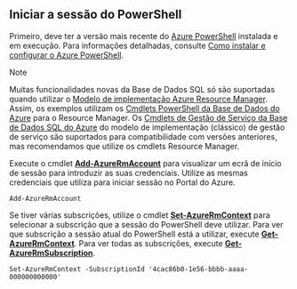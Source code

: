 
## <a name="start-your-powershell-session"></a>Iniciar a sessão do PowerShell
Primeiro, deve ter a versão mais recente do [Azure PowerShell](https://msdn.microsoft.com/library/mt619274\(v=azure.300\).aspx) instalada e em execução. Para informações detalhadas, consulte [Como instalar e configurar o Azure PowerShell](/powershell/azureps-cmdlets-docs).

> [!NOTE]
> Muitas funcionalidades novas da Base de Dados SQL só são suportadas quando utilizar o [Modelo de implementação Azure Resource Manager](../articles/azure-resource-manager/resource-group-overview.md). Assim, os exemplos utilizam os [Cmdlets PowerShell da Base de Dados do Azure](https://msdn.microsoft.com/library/azure/mt574084\(v=azure.300\).aspx) para o Resource Manager. Os [Cmdlets de Gestão de Serviço da Base de Dados SQL do Azure](https://msdn.microsoft.com/library/azure/dn546723\(v=azure.300\).aspx) do modelo de implementação (clássico) de gestão de serviço são suportados para compatibilidade com versões anteriores, mas recomendamos que utilize os cmdlets Resource Manager.
> 
> 

Execute o cmdlet [**Add-AzureRmAccount**](https://msdn.microsoft.com/library/azure/mt619267\(v=azure.300\).aspx) para visualizar um ecrã de início de sessão para introduzir as suas credenciais. Utilize as mesmas credenciais que utiliza para iniciar sessão no Portal do Azure.

    Add-AzureRmAccount

Se tiver várias subscrições, utilize o cmdlet [**Set-AzureRmContext**](https://msdn.microsoft.com/library/azure/mt619263\(v=azure.300\).aspx) para selecionar a subscrição que a sessão do PowerShell deve utilizar. Para ver que subscrição a sessão atual do PowerShell está a utilizar, execute [**Get-AzureRmContext**](https://msdn.microsoft.com/library/azure/mt619265\(v=azure.300\).aspx). Para ver todas as subscrições, execute [**Get-AzureRmSubscription**](https://msdn.microsoft.com/library/azure/mt619284\(v=azure.300\).aspx).

    Set-AzureRmContext -SubscriptionId '4cac86b0-1e56-bbbb-aaaa-000000000000'


<!--HONumber=Dec16_HO1-->



